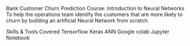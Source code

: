 Bank Customer Churn Prediction
Course: Introduction to Neural Networks
To help the operations team identify the customers that are more likely to churn by building an artificial Neural Network from scratch.

Skills & Tools Covered
Tensorflow
Keras
ANN
Google colab
Jupyter Notebook
